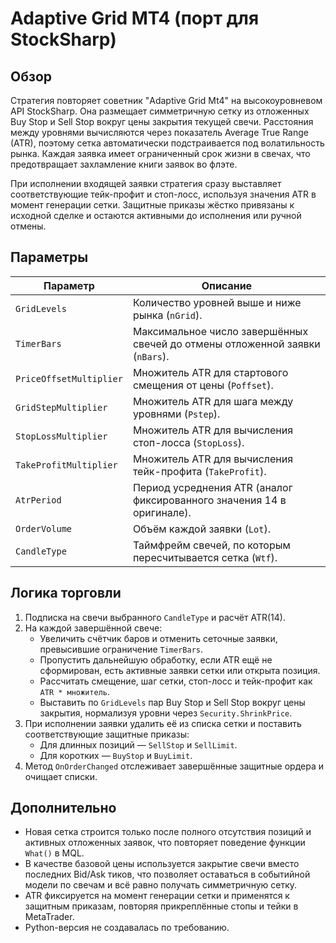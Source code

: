 # Adaptive Grid MT4 (порт для StockSharp)

## Обзор

Стратегия повторяет советник "Adaptive Grid Mt4" на высокоуровневом API StockSharp. Она размещает симметричную сетку из
отложенных Buy Stop и Sell Stop вокруг цены закрытия текущей свечи. Расстояния между уровнями вычисляются через показатель
Average True Range (ATR), поэтому сетка автоматически подстраивается под волатильность рынка. Каждая заявка имеет ограниченный
срок жизни в свечах, что предотвращает захламление книги заявок во флэте.

При исполнении входящей заявки стратегия сразу выставляет соответствующие тейк-профит и стоп-лосс, используя значения ATR в
момент генерации сетки. Защитные приказы жёстко привязаны к исходной сделке и остаются активными до исполнения или ручной
отмены.

## Параметры

| Параметр | Описание |
|----------|----------|
| `GridLevels` | Количество уровней выше и ниже рынка (`nGrid`). |
| `TimerBars` | Максимальное число завершённых свечей до отмены отложенной заявки (`nBars`). |
| `PriceOffsetMultiplier` | Множитель ATR для стартового смещения от цены (`Poffset`). |
| `GridStepMultiplier` | Множитель ATR для шага между уровнями (`Pstep`). |
| `StopLossMultiplier` | Множитель ATR для вычисления стоп-лосса (`StopLoss`). |
| `TakeProfitMultiplier` | Множитель ATR для вычисления тейк-профита (`TakeProfit`). |
| `AtrPeriod` | Период усреднения ATR (аналог фиксированного значения 14 в оригинале). |
| `OrderVolume` | Объём каждой заявки (`Lot`). |
| `CandleType` | Таймфрейм свечей, по которым пересчитывается сетка (`Wtf`). |

## Логика торговли

1. Подписка на свечи выбранного `CandleType` и расчёт ATR(14).
2. На каждой завершённой свече:
   - Увеличить счётчик баров и отменить сеточные заявки, превысившие ограничение `TimerBars`.
   - Пропустить дальнейшую обработку, если ATR ещё не сформирован, есть активные заявки сетки или открыта позиция.
   - Рассчитать смещение, шаг сетки, стоп-лосс и тейк-профит как `ATR * множитель`.
   - Выставить по `GridLevels` пар Buy Stop и Sell Stop вокруг цены закрытия, нормализуя уровни через `Security.ShrinkPrice`.
3. При исполнении заявки удалить её из списка сетки и поставить соответствующие защитные приказы:
   - Для длинных позиций — `SellStop` и `SellLimit`.
   - Для коротких — `BuyStop` и `BuyLimit`.
4. Метод `OnOrderChanged` отслеживает завершённые защитные ордера и очищает списки.

## Дополнительно

- Новая сетка строится только после полного отсутствия позиций и активных отложенных заявок, что повторяет поведение функции
  `What()` в MQL.
- В качестве базовой цены используется закрытие свечи вместо последних Bid/Ask тиков, что позволяет оставаться в событийной
  модели по свечам и всё равно получать симметричную сетку.
- ATR фиксируется на момент генерации сетки и применятся к защитным приказам, повторяя прикреплённые стопы и тейки в MetaTrader.
- Python-версия не создавалась по требованию.
